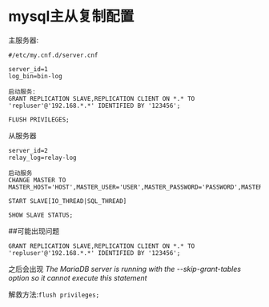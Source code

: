 # mysql主从复制配置

主服务器:

```
#/etc/my.cnf.d/server.cnf

server_id=1
log_bin=bin-log

启动服务:
GRANT REPLICATION SLAVE,REPLICATION CLIENT ON *.* TO 'repluser'@'192.168.*.*' IDENTIFIED BY '123456';

FLUSH PRIVILEGES;
```

从服务器

```
server_id=2
relay_log=relay-log

启动服务
CHANGE MASTER TO MASTER_HOST='HOST',MASTER_USER='USER',MASTER_PASSWORD='PASSWORD',MASTER_LOG_FILE='BINLOG',MASTER_LOG_POS=#;

START SLAVE[IO_THREAD|SQL_THREAD]

SHOW SLAVE STATUS;
```





##可能出现问题

`GRANT REPLICATION SLAVE,REPLICATION CLIENT ON *.* TO 'repluser'@'192.168.*.*' IDENTIFIED BY '123456';`

之后会出现 *The MariaDB server is running with the --skip-grant-tables option so it cannot execute this statement*

解救方法:`flush privileges;`

